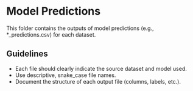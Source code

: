 # Model Predictions

This folder contains the outputs of model predictions (e.g., *_predictions.csv) for each dataset.

## Guidelines

- Each file should clearly indicate the source dataset and model used.
- Use descriptive, snake_case file names.
- Document the structure of each output file (columns, labels, etc.).
